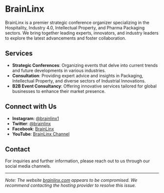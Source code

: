 # BrainLinx

BrainLinx is a premier strategic conference organizer specializing in the Hospitality, Industry 4.0, Intellectual Property, and Pharma Packaging sectors. We bring together leading experts, innovators, and industry leaders to explore the latest advancements and foster collaboration.

## Services

- **Strategic Conferences**: Organizing events that delve into current trends and future developments in various industries.
- **Consultation**: Providing expert advice and insights in Packaging, Intellectual Property, and diverse sectors of Industrial Innovations.
- **B2B Event Consultancy**: Offering innovative services tailored for global businesses to enhance their market presence.

## Connect with Us

- **Instagram**: [@brainlinx1](https://www.instagram.com/brainlinx1/)
- **Twitter**: [@brainlinx](https://x.com/brainlinx)
- **Facebook**: [BrainLinx](https://www.facebook.com/brainlinx1/)
- **YouTube**: [BrainLinx Channel](https://www.youtube.com/@brainlinx5930)

## Contact

For inquiries and further information, please reach out to us through our social media channels.

---

*Note: The website [brainlinx.com](http://brainlinx.com/) appears to be compromised. We recommend contacting the hosting provider to resolve this issue.*
